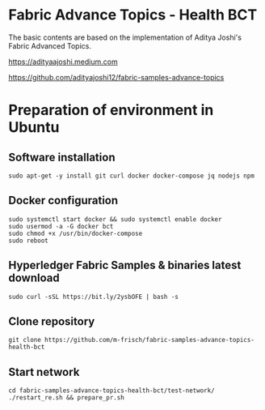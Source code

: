 # Fabric Advance Topics - Health BCT

The basic contents are based on the implementation of Aditya Joshi's Fabric Advanced Topics.

https://adityaajoshi.medium.com

https://github.com/adityajoshi12/fabric-samples-advance-topics

# Preparation of environment in Ubuntu

## Software installation
```
sudo apt-get -y install git curl docker docker-compose jq nodejs npm
```

## Docker configuration
```
sudo systemctl start docker && sudo systemctl enable docker
sudo usermod -a -G docker bct
sudo chmod +x /usr/bin/docker-compose
sudo reboot
```

## Hyperledger Fabric Samples & binaries latest download
```
sudo curl -sSL https://bit.ly/2ysbOFE | bash -s
```

## Clone repository
```
git clone https://github.com/m-frisch/fabric-samples-advance-topics-health-bct
```

## Start network
```
cd fabric-samples-advance-topics-health-bct/test-network/
./restart_re.sh && prepare_pr.sh
```
